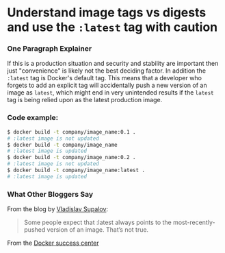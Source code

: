 # Understand image tags vs digests and use the `:latest` tag with caution

### One Paragraph Explainer

If this is a production situation and security and stability are important then just "convenience" is likely not the best deciding factor. In addition the `:latest` tag is Docker's default tag. This means that a developer who forgets to add an explicit tag will accidentally push a new version of an image as `latest`, which might end in very unintended results if the `latest` tag is being relied upon as the latest production image.

### Code example:

```bash
$ docker build -t company/image_name:0.1 .
# :latest image is not updated
$ docker build -t company/image_name
# :latest image is updated
$ docker build -t company/image_name:0.2 .
# :latest image is not updated
$ docker build -t company/image_name:latest .
# :latest image is updated
```

### What Other Bloggers Say
From the blog by [Vladislav Supalov](https://vsupalov.com/docker-latest-tag/):
> Some people expect that :latest always points to the most-recently-pushed version of an image. That’s not true.

From the [Docker success center](https://success.docker.com/article/images-tagging-vs-digests)
> 

<br/>